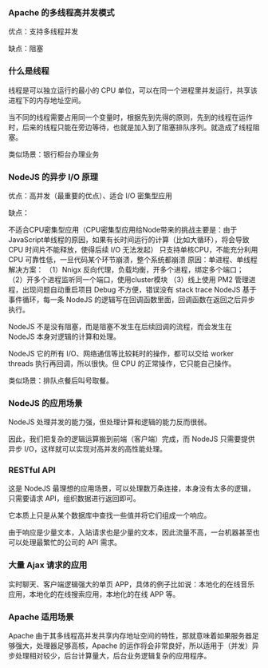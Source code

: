 ### Apache 的多线程高并发模式
优点：支持多线程并发

缺点：阻塞

### 什么是线程
线程是可以独立运行的最小的 CPU 单位，可以在同一个进程里并发运行，共享该进程下的内存地址空间。

当不同的线程需要占用同一个变量时，根据先到先得的原则，先到的线程在运作时，后来的线程只能在旁边等待，也就是加入到了阻塞排队序列。就造成了线程阻塞。

类似场景：银行柜台办理业务

### NodeJS 的异步 I/O 原理
优点：高并发（最重要的优点）、适合 I/O 密集型应用

缺点：

不适合CPU密集型应用（CPU密集型应用给Node带来的挑战主要是：由于JavaScript单线程的原因，如果有长时间运行的计算（比如大循环），将会导致 CPU 时间片不能释放，使得后续 I/O 无法发起）
只支持单核CPU，不能充分利用CPU
可靠性低，一旦代码某个环节崩溃，整个系统都崩溃
原因：单进程、单线程
解决方案：
（1）Nnigx 反向代理，负载均衡，开多个进程，绑定多个端口；
（2）开多个进程监听同一个端口，使用cluster模块
（3）线上使用 PM2 管理进程，出现问题自动重启项目
Debug 不方便，错误没有 stack trace
NodeJS 基于事件循环，每一条 NodeJS 的逻辑写在回调函数里面，回调函数在返回之后异步执行。

NodeJS 不是没有阻塞，而是阻塞不发生在后续回调的流程，而会发生在 NodeJS 本身对逻辑的计算和处理。

NodeJS 它的所有 I/O、网络通信等比较耗时的操作，都可以交给 worker threads 执行再回调，所以很快。但 CPU 的正常操作，它只能自己操作。

类似场景：排队点餐后叫号取餐。

### NodeJS 的应用场景
NodeJS 处理并发的能力强，但处理计算和逻辑的能力反而很弱。

因此，我们把复杂的逻辑运算搬到前端（客户端）完成，而 NodeJS 只需要提供异步 I/O，这样就可以实现对高并发的高性能处理。

### RESTful API
这是 NodeJS 最理想的应用场景，可以处理数万条连接，本身没有太多的逻辑，只需要请求 API，组织数据进行返回即可。

它本质上只是从某个数据库中查找一些值并将它们组成一个响应。

由于响应是少量文本，入站请求也是少量的文本，因此流量不高，一台机器甚至也可以处理最繁忙的公司的 API 需求。

### 大量 Ajax 请求的应用
实时聊天、客户端逻辑强大的单页 APP，具体的例子比如说：本地化的在线音乐应用，本地化的在线搜索应用，本地化的在线 APP 等。

### Apache 适用场景
Apache 由于其多线程高并发共享内存地址空间的特性，那就意味着如果服务器足够强大，处理器足够高核，Apache 的运作将会非常良好，所以适用于（并发）异步处理相对较少，后台计算量大，后台业务逻辑复杂的应用程序。